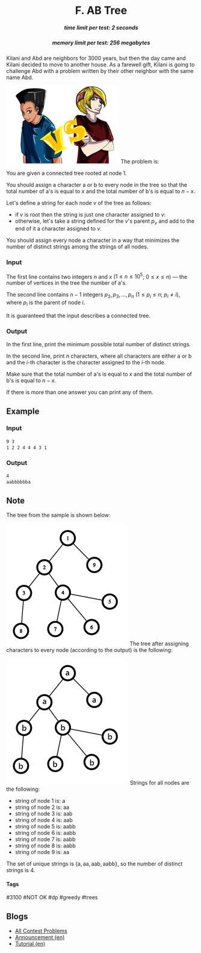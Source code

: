 <h1 style='text-align: center;'> F. AB Tree</h1>

<h5 style='text-align: center;'>time limit per test: 2 seconds</h5>
<h5 style='text-align: center;'>memory limit per test: 256 megabytes</h5>

Kilani and Abd are neighbors for 3000 years, but then the day came and Kilani decided to move to another house. As a farewell gift, Kilani is going to challenge Abd with a problem written by their other neighbor with the same name Abd.

 ![](images/9d9fb6db13c37f50f33220bf959d8448fcddc6fc.png) The problem is:

You are given a connected tree rooted at node $1$.

You should assign a character a or b to every node in the tree so that the total number of a's is equal to $x$ and the total number of b's is equal to $n - x$.

Let's define a string for each node $v$ of the tree as follows: 

* if $v$ is root then the string is just one character assigned to $v$:
* otherwise, let's take a string defined for the $v$'s parent $p_v$ and add to the end of it a character assigned to $v$.

You should assign every node a character in a way that minimizes the number of distinct strings among the strings of all nodes.

### Input

The first line contains two integers $n$ and $x$ ($1 \leq n \leq 10^5$; $0 \leq x \leq n$) — the number of vertices in the tree the number of a's.

The second line contains $n - 1$ integers $p_2, p_3, \dots, p_{n}$ ($1 \leq p_i \leq n$; $p_i \neq i$), where $p_i$ is the parent of node $i$.

It is guaranteed that the input describes a connected tree.

### Output

In the first line, print the minimum possible total number of distinct strings.

In the second line, print $n$ characters, where all characters are either a or b and the $i$-th character is the character assigned to the $i$-th node.

Make sure that the total number of a's is equal to $x$ and the total number of b's is equal to $n - x$.

If there is more than one answer you can print any of them.

## Example

### Input


```text
9 3
1 2 2 4 4 4 3 1
```
### Output


```text
4
aabbbbbba
```
## Note

The tree from the sample is shown below:

 ![](images/722cfdcce14ae3c2babd9d18e72bb128558dd315.png) The tree after assigning characters to every node (according to the output) is the following:

 ![](images/9dd289acaf8211a3ba488284f7c89b96684ac035.png) Strings for all nodes are the following: 

* string of node $1$ is: a
* string of node $2$ is: aa
* string of node $3$ is: aab
* string of node $4$ is: aab
* string of node $5$ is: aabb
* string of node $6$ is: aabb
* string of node $7$ is: aabb
* string of node $8$ is: aabb
* string of node $9$ is: aa

The set of unique strings is $\{\text{a}, \text{aa}, \text{aab}, \text{aabb}\}$, so the number of distinct strings is $4$.



#### Tags 

#3100 #NOT OK #dp #greedy #trees 

## Blogs
- [All Contest Problems](../Codeforces_Round_699_(Div._2).md)
- [Announcement (en)](../blogs/Announcement_(en).md)
- [Tutorial (en)](../blogs/Tutorial_(en).md)

